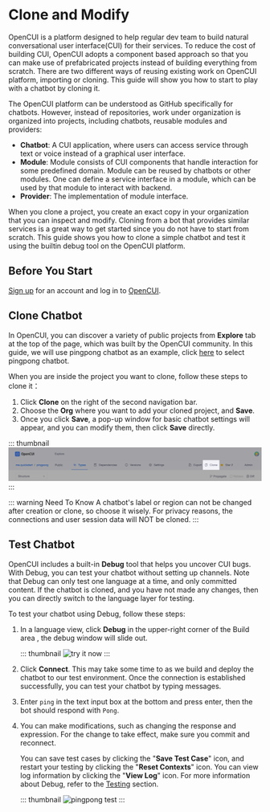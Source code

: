 # Clone and Modify

OpenCUI is a platform designed to help regular dev team to build natural conversational user interface(CUI) for their services. To reduce the cost of building CUI, OpenCUI adopts a component based approach so that you can make use of prefabricated projects instead of building everything from scratch. There are two different ways of reusing existing work on OpenCUI platform, importing or cloning. This guide will show you how to start to play with a chatbot by cloning it.

The OpenCUI platform can be understood as GitHub specifically for chatbots. However, instead of repositories, work under organization is organized into projects, including chatbots, reusable modules and providers:
- **Chatbot**: A CUI application, where users can access service through text or voice instead of a graphical user interface.
- **Module**: Module consists of CUI components that handle interaction for some predefined domain. Module can be reused by chatbots or other modules. One can define a service interface in a module, which can be used by that module to interact with backend.
- **Provider**: The implementation of module interface. 

When you clone a project, you create an exact copy in your organization that you can inspect and modify. Cloning from a bot that provides similar services is a great way to get started since you do not have to start from scratch. This guide shows you how to clone a simple chatbot and test it using the builtin debug tool on the OpenCUI platform.

## Before You Start

[Sign up](./signingup.md#sign-up) for an account and log in to [OpenCUI](https://build.opencui.io/login).

## Clone Chatbot

In OpenCUI, you can discover a variety of public projects from **Explore** tab at the top of the page, which was built by the OpenCUI community. In this guide, we will use pingpong chatbot as an example, click [here](https://build.opencui.io/org/me.quickstart/agent/pingpong/struct/intent?page=0&imported=false&search=) to select pingpong chatbot.

When you are inside the project you want to clone, follow these steps to clone it： 
1. Click **Clone** on the right of the second navigation bar.
2. Choose the **Org** where you want to add your cloned project, and **Save**.
3. Once you click **Save**, a pop-up window for basic chatbot settings will appear, and you can modify them, then click **Save** directly.

::: thumbnail
![enter chatbot](/images/guide/start-with-clone/click_clone.png)
:::

::: warning Need To Know
A chatbot's label or region can not be changed after creation or clone, so choose it wisely. For privacy reasons, the connections and user session data will NOT be cloned.
:::

## Test Chatbot 

OpenCUI includes a built-in **Debug** tool that helps you uncover CUI bugs. With Debug, you can test your chatbot without setting up channels. Note that Debug can only test one language at a time, and only committed content. If the chatbot is cloned, and you have not made any changes, then you can directly switch to the language layer for testing.

To test your chatbot using Debug, follow these steps:

1. In a language view, click **Debug** in the upper-right corner of the Build area , the debug window will slide out. 

   ::: thumbnail
   ![try it now](/images/guide/pingpong/tryitnow_icon.png)
   :::

2. Click **Connect**. This may take some time to as we build and deploy the chatbot to our test environment. Once the connection is established successfully, you can test your chatbot by typing messages.

3. Enter `ping` in the text input box at the bottom and press enter, then the bot should respond with `Pong`. 
4. You can make modifications, such as changing the response and expression. For the change to take effect, make sure you commit and reconnect.

   You can save test cases by clicking the "**Save Test Case**" icon, and restart your testing by clicking the "**Reset Contexts**" icon. You can view log information by clicking the "**View Log**" icon. For more information about Debug, refer to the [Testing](../reference/platform/testing.md) section.

   ::: thumbnail
   ![pingpong test](/images/guide/pingpong/pingpong_test.png)
   :::


